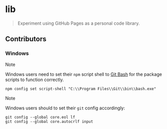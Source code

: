 # lib

> Experiment using GitHub Pages as a personal code library.

## Contributors

### Windows

> [!NOTE]
> Windows users need to set their `npm` script shell to [Git Bash](https://git-scm.com/) for the package scripts to function correctly.

```
npm config set script-shell "C:\\Program Files\\Git\\bin\\bash.exe"
```

> [!NOTE]
> Windows users should to set their `git` config accordingly:

```
git config --global core.eol lf
git config --global core.autocrlf input
```
